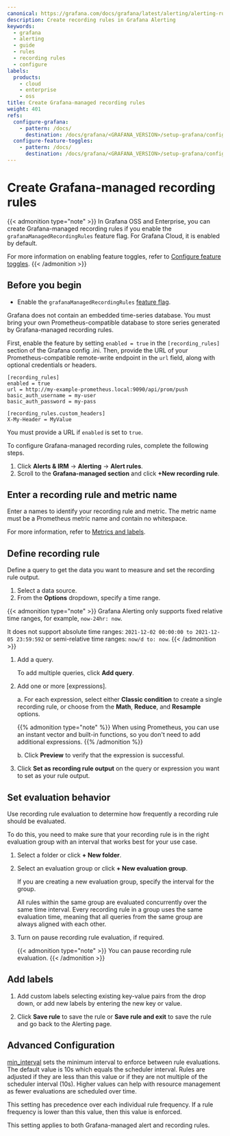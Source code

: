 ```yaml
---
canonical: https://grafana.com/docs/grafana/latest/alerting/alerting-rules/create-recording-rules/create-grafana-managed-recording-rules/
description: Create recording rules in Grafana Alerting
keywords:
  - grafana
  - alerting
  - guide
  - rules
  - recording rules
  - configure
labels:
  products:
    - cloud
    - enterprise
    - oss
title: Create Grafana-managed recording rules
weight: 401
refs:
  configure-grafana:
    - pattern: /docs/
      destination: /docs/grafana/<GRAFANA_VERSION>/setup-grafana/configure-grafana/
  configure-feature-toggles:
    - pattern: /docs/
      destination: /docs/grafana/<GRAFANA_VERSION>/setup-grafana/configure-grafana/feature-toggles/
---
```


# Create Grafana-managed recording rules

{{< admonition type="note" >}}
In Grafana OSS and Enterprise, you can create Grafana-managed recording rules if you enable the `grafanaManagedRecordingRules` feature flag.
For Grafana Cloud, it is enabled by default.

For more information on enabling feature toggles, refer to [Configure feature toggles](ref:configure-feature-toggles).
{{< /admonition >}}

## Before you begin

- Enable the `grafanaManagedRecordingRules` [feature flag](https://grafana.com/docs/grafana/<GRAFANA_VERSION>/setup-grafana/configure-grafana/feature-toggles/).

Grafana does not contain an embedded time-series database. You must bring your own Prometheus-compatible database to store series generated by Grafana-managed recording rules.

First, enable the feature by setting `enabled = true` in the `[recording_rules]` section of the Grafana config .ini. Then, provide the URL of your Prometheus-compatible remote-write endpoint in the `url` field, along with optional credentials or headers.

```
[recording_rules]
enabled = true
url = http://my-example-prometheus.local:9090/api/prom/push
basic_auth_username = my-user
basic_auth_password = my-pass

[recording_rules.custom_headers]
X-My-Header = MyValue
```

You must provide a URL if `enabled` is set to `true`.

To configure Grafana-managed recording rules, complete the following steps.

1. Click **Alerts & IRM** -> **Alerting** ->
   **Alert rules**.
1. Scroll to the **Grafana-managed section** and click **+New recording rule**.

## Enter a recording rule and metric name

Enter a names to identify your recording rule and metric. The metric name must be a Prometheus metric name and contain no whitespace.

For more information, refer to [Metrics and labels](https://prometheus.io/docs/concepts/data_model/#metric-names-and-labels).

## Define recording rule

Define a query to get the data you want to measure and set the recording rule output.

1. Select a data source.
1. From the **Options** dropdown, specify a time range.

{{< admonition type="note" >}}
Grafana Alerting only supports fixed relative time ranges, for example, `now-24hr: now`.

It does not support absolute time ranges: `2021-12-02 00:00:00 to 2021-12-05 23:59:592` or semi-relative time ranges: `now/d to: now`.
{{< /admonition >}}

1. Add a query.

   To add multiple queries, click **Add query**.

2. Add one or more [expressions].

   a. For each expression, select either **Classic condition** to create a single recording rule, or choose from the **Math**, **Reduce**, and **Resample** options.

   {{% admonition type="note" %}}
   When using Prometheus, you can use an instant vector and built-in functions, so you don't need to add additional expressions.
   {{% /admonition %}}

   b. Click **Preview** to verify that the expression is successful.

3. Click **Set as recording rule output** on the query or expression you want to set as your rule output.

## Set evaluation behavior

Use recording rule evaluation to determine how frequently a recording rule should be evaluated.

To do this, you need to make sure that your recording rule is in the right evaluation group with an interval that works best for your use case.

1. Select a folder or click **+ New folder**.
1. Select an evaluation group or click **+ New evaluation group**.

   If you are creating a new evaluation group, specify the interval for the group.

   All rules within the same group are evaluated concurrently over the same time interval. Every recording rule in a group uses the same evaluation time, meaning that all queries from the same group are always aligned with each other.

1. Turn on pause recording rule evaluation, if required.

   {{< admonition type="note" >}}
   You can pause recording rule evaluation.
   {{< /admonition >}}

## Add labels

1. Add custom labels selecting existing key-value pairs from the drop down, or add new labels by entering the new key or value.

1. Click **Save rule** to save the rule or **Save rule and exit** to save the rule and go back to the Alerting page.

## Advanced Configuration

[min_interval](ref:configure-grafana) sets the minimum interval to enforce between rule evaluations. The default value is 10s which equals the scheduler interval. Rules are adjusted if they are less than this value or if they are not multiple of the scheduler interval (10s). Higher values can help with resource management as fewer evaluations are scheduled over time.

This setting has precedence over each individual rule frequency. If a rule frequency is lower than this value, then this value is enforced.

This setting applies to both Grafana-managed alert and recording rules.
